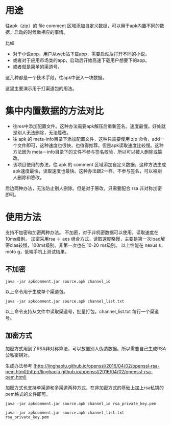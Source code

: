 # 用途 #

往apk（zip）的 file comment 区域添加自定义数据，可以用于apk内置不同的数据，启动的时候做相应的事情。

比如

- 对于小说app，用户从web站下载app，需要启动后打开不同的小说。
- 或者对于应用市场类的app，启动后开始高速下载用户想要下的app。
- 或者就是简单的渠道号。

这几种都是一个技术手段，往apk中嵌入一块数据。

这里主要演示用于打渠道包的用法。

# 集中内置数据的方法对比 #

- 往res中添加配置文件。这种办法需要apk解压后重新签名。速度最慢。好处就是别人无法删除，无法篡改。
- 往 apk 的 meta-info目录下添加配置文件，这种只需要使用 zip 命令，add一个文件即可，这种速度也很快，也值得推荐。但是apk读取速度比较慢。这种方法因为 meta－info目录下的文件不参与签名校验，所以可以被人删除或篡改。
- 该项目使用的办法，往 apk 的 comment 区域添加自定义数据。这种方法生成apk速度最快，读取速度也最快。这种办法跟2一样，不参与签名，可以被别人删除和篡改。

后边两种办法，无法防止别人删除。但是对于篡改，只需要配合 rsa 非对称加密即可。

# 使用方法 #

支持不加密和加密两种办法。
不加密，对于非机密数据可以使用，读取速度在10ms级别。
加密采用rsa ＋ aes 组合方式，读取速度略慢，主要是第一次load解密clas较慢，100ms级别。非第一次也在 10-20 ms级别。
以上性能在 nexus s，moto g，低端手机上测试结果。

## 不加密 ##

`java -jar apkcomment.jar source.apk channel_id`

以上命令用于生成单个渠道包。

`java -jar apkcomment.jar source.apk channel_list.txt`

以上命令支持从文件中读取渠道号，批量打包。channel_list.txt 每行一个渠道号。

## 加密方式 ##

加密方式用到了RSA非对称算法，可以放置别人伪造数据。所以需要自己生成RSA公私密钥对。

生成办法参考 [http://linghaolu.github.io/openssl/2016/04/02/openssl-rsa-pem.html](http://linghaolu.github.io/openssl/2016/04/02/openssl-rsa-pem.html)

加密方式也支持单渠道和多渠道两种方式，在非加密方式的基础上加上rsa私钥的pem格式的文件即可。

`java -jar apkcomment.jar source.apk channel_id rsa_private_key.pem`

`java -jar apkcomment.jar source.apk channel_list.txt rsa_private_key.pem`
